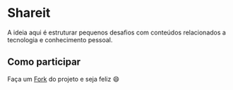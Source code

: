 # Shareit

A ideia aqui é estruturar pequenos desafios com conteúdos relacionados a tecnologia e conhecimento pessoal.

## Como participar

Faça um [Fork]([https://docs.github.com/en/get-started/quickstart/fork-a-repo) do projeto e seja feliz :smile: